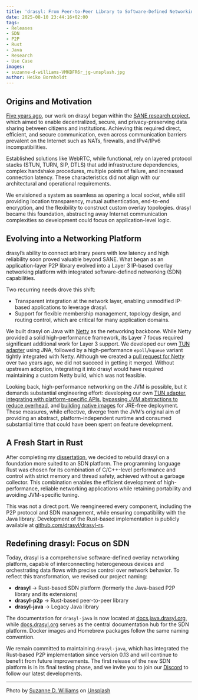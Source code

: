 ```yaml
---
title: 'drasyl: From Peer-to-Peer Library to Software-Defined Networking Platform'
date: 2025-08-10 23:44:16+02:00
tags:
- Releases
- SDN
- P2P
- Rust
- Java
- Research
- Use Case
images:
- suzanne-d-williams-VMKBFR6r_jg-unsplash.jpg
author: Heiko Bornholdt
---
```




## Origins and Motivation

[Five years ago](https://drasyl.org/blog/drasyl-0-1-0-released/), our work on drasyl began within the [SANE research project](https://web.archive.org/web/20231201155219/https://sane.city/), which aimed to enable decentralized, secure, and privacy-preserving data sharing between citizens and institutions. Achieving this required direct, efficient, and secure communication, even across communication barriers prevalent on the Internet such as NATs, firewalls, and IPv4/IPv6 incompatibilities.

Established solutions like WebRTC, while functional, rely on layered protocol stacks (STUN, TURN, SIP, DTLS) that add infrastructure dependencies, complex handshake procedures, multiple points of failure, and increased connection latency. These characteristics did not align with our architectural and operational requirements.

We envisioned a system as seamless as opening a local socket, while still providing location transparency, mutual authentication, end-to-end encryption, and the flexibility to construct custom overlay topologies. drasyl became this foundation, abstracting away Internet communication complexities so development could focus on application-level logic.

## Evolving into a Networking Platform

drasyl’s ability to connect arbitrary peers with low latency and high reliability soon proved valuable beyond SANE. What began as an application-layer P2P library evolved into a Layer 3 IP-based overlay networking platform with integrated software-defined networking (SDN) capabilities.

Two recurring needs drove this shift:
- Transparent integration at the network layer, enabling unmodified IP-based applications to leverage drasyl.
- Support for flexible membership management, topology design, and routing control, which are critical for many application domains.

We built drasyl on Java with [Netty](https://netty.io) as the networking backbone. While Netty provided a solid high-performance framework, its Layer 7 focus required significant additional work for Layer 3 support. We developed our own [TUN adapter](https://github.com/drasyl/netty-tun) using JNA, followed by a high-performance `epoll`/`kqueue` variant tightly integrated with Netty. Although we created a [pull request for Netty](https://github.com/netty/netty/pull/12960) over two years ago, we did not succeed in getting it merged. Without upstream adoption, integrating it into drasyl would have required maintaining a custom Netty build, which was not feasible.

Looking back, high-performance networking on the JVM is possible, but it demands substantial engineering effort: developing our own [TUN adapter](https://github.com/drasyl/netty-tun), [integrating with platform-specific APIs](https://netty.io/wiki/native-transports.html), [bypassing JVM abstractions to reduce overhead](https://netty.io/wiki/reference-counted-objects.html#the-bytebuf-allocator), and [building native images](https://www.graalvm.org/reference-manual/native-image/) for JRE-free deployment. These measures, while effective, diverge from the JVM’s original aim of providing an abstract, platform-independent runtime and consumed substantial time that could have been spent on feature development.

## A Fresh Start in Rust

After completing my [dissertation](https://drasyl.org/blog/drasyl-dissertation-published/), we decided to rebuild drasyl on a foundation more suited to an SDN platform. The programming language Rust was chosen for its combination of C/C++-level performance and control with strict memory and thread safety, achieved without a garbage collector. This combination enables the efficient development of high-performance, reliable networking applications while retaining portability and avoiding JVM-specific tuning.

This was not a direct port. We reengineered every component, including the P2P protocol and SDN management, while ensuring compatibility with the Java library. Development of the Rust-based implementation is publicly available at [github.com/drasyl/drasyl-rs](https://github.com/drasyl/drasyl-rs).

## Redefining drasyl: Focus on SDN

Today, drasyl is a comprehensive software-defined overlay networking platform, capable of interconnecting heterogeneous devices and orchestrating data flows with precise control over network behavior. To reflect this transformation, we revised our project naming:

- **drasyl** → Rust-based SDN platform (formerly the Java-based P2P library and its extensions)
- **drasyl-p2p** → Rust-based peer-to-peer library
- **drasyl-java** → Legacy Java library

The documentation for `drasyl-java` is now located at [docs.java.drasyl.org](https://docs.java.drasyl.org), while [docs.drasyl.org](https://docs.drasyl.org) serves as the central documentation hub for the SDN platform. Docker images and Homebrew packages follow the same naming convention.

We remain committed to maintaining `drasyl-java`, which has integrated the Rust-based P2P implementation since version 0.13 and will continue to benefit from future improvements. The first release of the new SDN platform is in its final testing phase, and we invite you to join our [Discord](https://drasyl.org/discord) to follow our latest developments.

---

Photo by [Suzanne D. Williams](https://unsplash.com/de/@scw1217) on [Unsplash](https://unsplash.com/)

